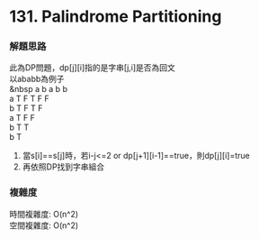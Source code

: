 # 131. Palindrome Partitioning
### 解題思路
此為DP問題，dp[j][i]指的是字串[j,i]是否為回文
<br> 以ababb為例子
<br> &nbsp a b a b b
<br>a T F T F F
<br>b   T F T F
<br>a     T F F
<br>b       T T
<br>b         T
1. 當s[i]==s[j]時，若i-j<=2 or dp[j+1][i-1]==true，則dp[j][i]=true
2. 再依照DP找到字串組合
### 複雜度
時間複雜度: O(n^2)
<br>空間複雜度: O(n^2)
